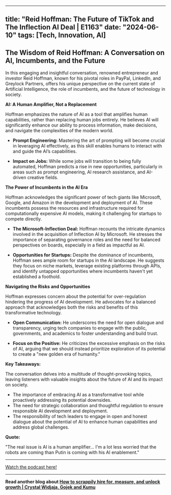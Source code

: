 
---
title: "Reid Hoffman: The Future of TikTok and The Inflection AI Deal | E1163"
date: "2024-06-10"
tags: [Tech, Innovation, AI]
---

## The Wisdom of Reid Hoffman: A Conversation on AI, Incumbents, and the Future

In this engaging and insightful conversation, renowned entrepreneur and investor Reid Hoffman, known for his pivotal roles in PayPal, LinkedIn, and Greylock Partners, offers his unique perspective on the current state of Artificial Intelligence, the role of incumbents, and the future of technology in society.  

**AI: A Human Amplifier, Not a Replacement**

Hoffman emphasizes the nature of AI as a tool that amplifies human capabilities, rather than replacing human jobs entirely. He believes AI will significantly enhance our ability to process information, make decisions, and navigate the complexities of the modern world. 

* **Prompt Engineering:** Mastering the art of prompting will become crucial in leveraging AI effectively, as this skill enables humans to interact with and guide the AI’s capabilities. 

* **Impact on Jobs:** While some jobs will transition to being fully automated, Hoffman predicts a rise in new opportunities, particularly in areas such as prompt engineering, AI research assistance, and AI-driven creative fields.

**The Power of Incumbents in the AI Era**

Hoffman acknowledges the significant power of tech giants like Microsoft, Google, and Amazon in the development and deployment of AI. These incumbents possess the resources and infrastructure required for computationally expensive AI models, making it challenging for startups to compete directly.

* **The Microsoft-Inflection Deal:**  Hoffman recounts the intricate dynamics involved in the acquisition of Inflection AI by Microsoft. He stresses the importance of separating governance roles and the need for balanced perspectives on boards, especially in a field as impactful as AI.

* **Opportunities for Startups:** Despite the dominance of incumbents, Hoffman sees ample room for startups in the AI landscape. He suggests they focus on niche markets, leverage existing platforms through APIs, and identify untapped opportunities where incumbents haven't yet established a foothold.

**Navigating the Risks and Opportunities**

Hoffman expresses concern about the potential for over-regulation hindering the progress of AI development. He advocates for a balanced approach that acknowledges both the risks and benefits of this transformative technology.

* **Open Communication:** He underscores the need for open dialogue and transparency, urging tech companies to engage with the public, governments, and academics to foster understanding and build trust. 

* **Focus on the Positive:** He criticizes the excessive emphasis on the risks of AI, arguing that we should instead prioritize exploration of its potential to create a "new golden era of humanity."

**Key Takeaways:**

The conversation delves into a multitude of thought-provoking topics, leaving listeners with valuable insights about the future of AI and its impact on society. 

* The importance of embracing AI as a transformative tool while proactively addressing its potential downsides.
* The need for strategic collaboration and thoughtful regulation to ensure responsible AI development and deployment.
* The responsibility of tech leaders to engage in open and honest dialogue about the potential of AI to enhance human capabilities and address global challenges.

**Quote:**

"The real issue is AI is a human amplifier… I'm a lot less worried that the robots are coming than Putin is coming with his AI enablement."

---
        
<a href="https://youtube.com/watch?v=edYGzszdcUo" target="_blank">Watch the podcast here!</a>


---

**Read another blog about [How to scrappily hire for, measure, and unlock growth | Crystal Widjaja, Gojek and Kumu](./20220731-crystalwidjaja-lennyspodcast.md)**
